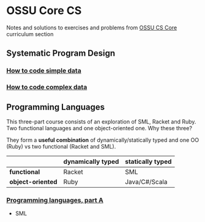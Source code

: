 # OSSU Core CS
Notes and solutions to exercises and problems from [OSSU CS Core](https://github.com/ossu/computer-science?tab=readme-ov-file#core-programming) curriculum section
## Systematic Program Design
### [How to code simple data](https://github.com/luz-ojeda/ossu-core-cs/tree/main/how-to-code-simple-data)
### [How to code complex data](https://github.com/luz-ojeda/ossu-core-cs/tree/main/how-to-code-complex-data)
## Programming Languages
This three-part course consists of an exploration of SML, Racket and Ruby. Two functional languages and one object-oriented one. Why these three?

They form a **useful combination** of dynamically/statically typed and one OO (Ruby) vs two functional (Racket and SML).

|                     | dynamically typed | statically typed |
| ------------------- | ----------------- | ---------------- |
| **functional**      | Racket            | SML              |
| **object-oriented** | Ruby              | Java/C#/Scala    |
### [Programming languages, part A](https://github.com/luz-ojeda/ossu-core-programming/tree/main/programming-languages-part-a)
- SML